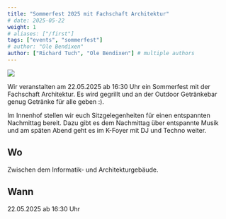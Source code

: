 ```yaml
---
title: "Sommerfest 2025 mit Fachschaft Architektur"
# date: 2025-05-22
weight: 1
# aliases: ["/first"]
tags: ["events", "sommerfest"]
# author: "Ole Bendixen"
author: ["Richard Tuch", "Ole Bendixen"] # multiple authors
---
```


![](/events/SoSe25/images/sommerfest_2025.png#center)

Wir veranstalten am 22.05.2025 ab 16:30 Uhr ein Sommerfest mit der Fachschaft Architektur. Es wird gegrillt und an der Outdoor Getränkebar genug Getränke für alle geben :).

Im Innenhof stellen wir euch Sitzgelegenheiten für einen entspannten Nachmittag bereit. Dazu gibt es dem Nachmittag über entspannte Musik und am späten Abend geht es im K-Foyer
mit DJ und Techno weiter.

## Wo
Zwischen dem Informatik- und Architekturgebäude.

## Wann
22.05.2025 ab 16:30 Uhr

